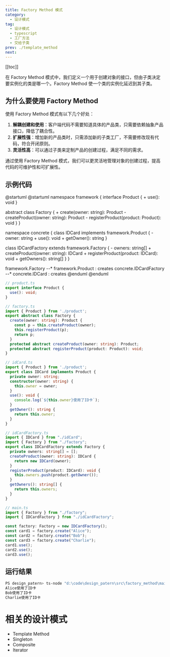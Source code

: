 ```yaml
---
title: Factory Method 模式
category:
  - 设计模式
tag:
  - 设计模式
  - typescript
  - 工厂方法
  - 交给子类
prev: ./template_method
next:
---
```


[[toc]]

在 Factory Method 模式中，我们定义一个用于创建对象的接口，但由子类决定要实例化的类是哪一个。Factory Method 使一个类的实例化延迟到其子类。
<!-- more -->

## 为什么要使用 Factory Method

使用 Factory Method 模式有以下几个好处：

1. **解耦创建和使用**：客户端代码不需要知道具体的产品类，只需要依赖抽象产品接口，降低了耦合性。
2. **扩展性强**：增加新的产品类时，只需添加新的子类工厂，不需要修改现有代码，符合开闭原则。
3. **灵活性高**：可以通过子类来定制产品的创建过程，满足不同的需求。

通过使用 Factory Method 模式，我们可以更灵活地管理对象的创建过程，提高代码的可维护性和可扩展性。

## 示例代码
@startuml
@startuml
namespace framework {
  interface Product {
    + use(): void
  }

  abstract class Factory {
    + create(owner: string): Product
    - createProduct(owner: string): Product
    - registerProduct(product: Product): void
  }
}

namespace concrete {
  class IDCard implements framework.Product {
    - owner: string
    + use(): void
    + getOwner(): string
  }

  class IDCardFactory extends framework.Factory {
    - owners: string[]
    + createProduct(owner: string): IDCard
    + registerProduct(product: IDCard): void
    + getOwners(): string[]
  }
}

framework.Factory --* framework.Product : creates
concrete.IDCardFactory --* concrete.IDCard : creates
@enduml
@enduml

```ts
// product.ts
export interface Product {
  use(): void;
}

// factory.ts
import { Product } from './product';
export abstract class Factory {
  create(owner: string): Product {
    const p = this.createProduct(owner);
    this.registerProduct(p);
    return p;
  }
  protected abstract createProduct(owner: string): Product;
  protected abstract registerProduct(product: Product): void;
}

// idCard.ts
import { Product } from './product';
export class IDCard implements Product {
  private owner: string;
  constructor(owner: string) {
    this.owner = owner;
  }
  use(): void {
    console.log(`${this.owner}使用了ID卡`);
  }
  getOwner(): string {
    return this.owner;
  }
}

// idCardFactory.ts
import { IDCard } from "./idCard";
import { Factory } from "./factory";
export class IDCardFactory extends Factory {
  private owners: string[] = [];
  createProduct(owner: string): IDCard {
    return new IDCard(owner);
  }
  registerProduct(product: IDCard): void {
    this.owners.push(product.getOwner());
  }
  getOwners(): string[] {
    return this.owners;
  }
}

// main.ts
import { Factory } from "./factory";
import { IDCardFactory } from "./idCardFactory";

const factory: Factory = new IDCardFactory();
const card1 = factory.create("Alice");
const card2 = factory.create("Bob");
const card3 = factory.create("Charlie");
card1.use();
card2.use();
card3.use();
```
## 运行结果
```sh
PS design_patern> ts-node "d:\code\design_patern\src\factory_method\main.ts"
Alice使用了ID卡
Bob使用了ID卡
Charlie使用了ID卡
```

# 相关的设计模式
+ Template Method
+ Singleton
+ Composite
+ Iterator
